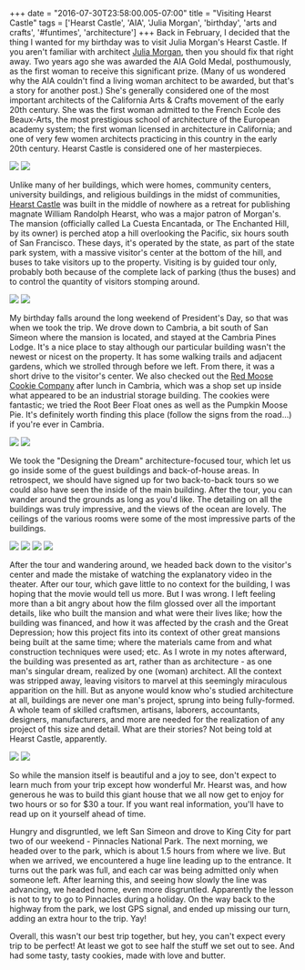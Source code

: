 +++
date = "2016-07-30T23:58:00.005-07:00"
title = "Visiting Hearst Castle"
tags = ['Hearst Castle', 'AIA', 'Julia Morgan', 'birthday', 'arts and crafts', '#funtimes', 'architecture']
+++
Back in February, I decided that the thing I wanted for my birthday was to visit Julia Morgan's Hearst Castle.  If you aren't familiar with architect [Julia Morgan](https://en.wikipedia.org/wiki/Julia_Morgan), then you should fix that right away.  Two years ago she was awarded the AIA Gold Medal, posthumously, as the first woman to receive this significant prize.  (Many of us wondered why the AIA couldn't find a living woman architect to be awarded, but that's a story for another post.)  She's generally considered one of the most important architects of the California Arts & Crafts movement of the early 20th century.  She was the first woman admitted to the French Ecole des Beaux-Arts, the most prestigious school of architecture of the European academy system; the first woman licensed in architecture in California; and one of very few women architects practicing in this country in the early 20th century.  Hearst Castle is considered one of her masterpieces.

<img src="https://3.bp.blogspot.com/-cXwRDZEgP14/V52d1jtn8UI/AAAAAAAAKWQ/0XZrCE5dKMApWfFbVEpLrSvUPwqny_-KgCKgB/s1600/IMG_3467.jpg"/>

<img src="https://4.bp.blogspot.com/-NaF6FeMPWxo/V52d1luev_I/AAAAAAAAKWQ/lbux9xB0k1g1yAPfgtE7mZyXK5287DyLwCKgB/s1600/IMG_3368.jpg"/>

Unlike many of her buildings, which were homes, community centers, university buildings, and religious buildings in the midst of communities, [Hearst Castle](https://en.wikipedia.org/wiki/Hearst_Castle) was built in the middle of nowhere as a retreat for publishing magnate William Randolph Hearst, who was a major patron of Morgan's.  The mansion (officially called La Cuesta Encantada, or The Enchanted Hill, by its owner) is perched atop a hill overlooking the Pacific, six hours south of San Francisco.  These days, it's operated by the state, as part of the state park system, with a massive visitor's center at the bottom of the hill, and buses to take visitors up to the property.  Visiting is by guided tour only, probably both because of the complete lack of parking (thus the buses) and to control the quantity of visitors stomping around.

<img src="https://4.bp.blogspot.com/-CtmfKKFT8sQ/V52d1t3GFII/AAAAAAAAKWQ/UFBLFJHeiX08ZyPSHZ8BnWUPeOv44ZupgCKgB/s1600/IMG_3360.jpg"/>

<img src="https://4.bp.blogspot.com/-kYA59MBvTDQ/V52d1rGVWPI/AAAAAAAAKWQ/ModGyYt-SgUIMkeZZrHSOXKbm66CThr4gCKgB/s1600/IMG_3416.jpg"/>

My birthday falls around the long weekend of President's Day, so that was when we took the trip.  We drove down to Cambria, a bit south of San Simeon where the mansion is located, and stayed at the Cambria Pines Lodge.  It's a nice place to stay although our particular building wasn't the newest or nicest on the property.  It has some walking trails and adjacent gardens, which we strolled through before we left.  From there, it was a short drive to the visitor's center.  We also checked out the [Red Moose Cookie Company](http://www.redmoosecookie.co/) after lunch in Cambria, which was a shop set up inside what appeared to be an industrial storage building.  The cookies were fantastic; we tried the Root Beer Float ones as well as the Pumpkin Moose Pie.  It's definitely worth finding this place (follow the signs from the road...) if you're ever in Cambria.

<img src="https://4.bp.blogspot.com/-_FZn5Dr2p3k/V52d1p7dgRI/AAAAAAAAKWQ/Ae2tM0xzqxgeLeWsUkp3evOQoV3rM1LTwCKgB/s1600/IMG_3351.jpg"/>

<img src="https://3.bp.blogspot.com/-gUepdzmlXAU/V52d1g3h4dI/AAAAAAAAKWQ/tzR413gPp78U4ib6UeHjV2D23AuNGI1jwCKgB/s1600/IMG_3377.jpg"/>

We took the "Designing the Dream" architecture-focused tour, which let us go inside some of the guest buildings and back-of-house areas.  In retrospect, we should have signed up for two back-to-back tours so we could also have seen the inside of the main building.  After the tour, you can wander around the grounds as long as you'd like.  The detailing on all the buildings was truly impressive, and the views of the ocean are lovely.  The ceilings of the various rooms were some of the most impressive parts of the buildings.

<img src="https://4.bp.blogspot.com/-hbDYy3E4BRQ/V52d1gKMFrI/AAAAAAAAKWQ/FPfsszymTHoILPjsmOmGyj988_s4_fc2ACKgB/s1600/IMG_3403.jpg"/>

<img src="https://4.bp.blogspot.com/-t0SgvCB7oMU/V52d1uwSNGI/AAAAAAAAKWQ/SQEspnXEd903SDk6Tp4-62HkxgOWAOJbgCKgB/s1600/IMG_3384.jpg"/>

<img src="https://3.bp.blogspot.com/-ISkZ96P8WA0/V52d1s-w-jI/AAAAAAAAKWQ/00um-ceC2Fk2DmFTvG4qRLlR2K_ubE_bgCKgB/s1600/IMG_3422.jpg"/>

<img src="https://4.bp.blogspot.com/-94pTnZ9ULW0/V52d1gBOy0I/AAAAAAAAKWQ/UdDrLRu4LJoa6EPIkqYJ-NcBQLoSX1STQCKgB/s1600/IMG_3443.jpg"/>

After the tour and wandering around, we headed back down to the visitor's center and made the mistake of watching the explanatory video in the theater.  After our tour, which gave little to no context for the building, I was hoping that the movie would tell us more.  But I was wrong.  I left feeling more than a bit angry about how the film glossed over all the important details, like who built the mansion and what were their lives like; how the building was financed, and how it was affected by the crash and the Great Depression; how this project fits into its context of other great mansions being built at the same time; where the materials came from and what construction techniques were used; etc.  As I wrote in my notes afterward, the building was presented as art, rather than as architecture - as one man's singular dream, realized by one (woman) architect.  All the context was stripped away, leaving visitors to marvel at this seemingly miraculous apparition on the hill.  But as anyone would know who's studied architecture at all, buildings are never one man's project, sprung into being fully-formed.  A whole team of skilled craftsmen, artisans, laborers, accountants, designers, manufacturers, and more are needed for the realization of any project of this size and detail.  What are their stories?  Not being told at Hearst Castle, apparently.

<img src="https://2.bp.blogspot.com/-3Ef9iAs0CzI/V52d1vq4Y6I/AAAAAAAAKWQ/MbFaN_1FICcR2PiPjwP6guzPQYGUY4KdwCKgB/s1600/IMG_3395.jpg"/>

<img src="https://1.bp.blogspot.com/-0v7oj_XoCtA/V52d1uP5s_I/AAAAAAAAKWQ/-CyKri7VXFYcmXZPCIItlGpz4BriuOnlACKgB/s1600/IMG_3463.jpg"/>

So while the mansion itself is beautiful and a joy to see, don't expect to learn much from your trip except how wonderful Mr. Hearst was, and how generous he was to build this giant house that we all now get to enjoy for two hours or so for $30 a tour.  If you want real information, you'll have to read up on it yourself ahead of time.

Hungry and disgruntled, we left San Simeon and drove to King City for part two of our weekend - Pinnacles National Park.  The next morning, we headed over to the park, which is about 1.5 hours from where we live.  But when we arrived, we encountered a huge line leading up to the entrance.  It turns out the park was full, and each car was being admitted only when someone left.  After learning this, and seeing how slowly the line was advancing, we headed home, even more disgruntled.  Apparently the lesson is not to try to go to Pinnacles during a holiday.  On the way back to the highway from the park, we lost GPS signal, and ended up missing our turn, adding an extra hour to the trip.  Yay!

Overall, this wasn't our best trip together, but hey, you can't expect every trip to be perfect!  At least we got to see half the stuff we set out to see.  And had some tasty, tasty cookies, made with love and butter.
